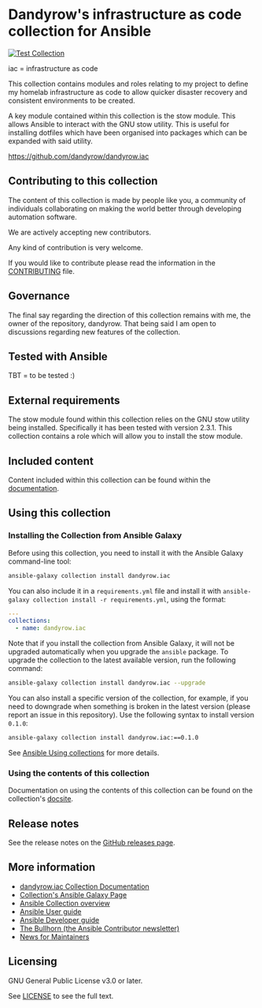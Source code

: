 # Dandyrow's infrastructure as code collection for Ansible

[![Test Collection](https://github.com/dandyrow/dandyrow.iac/actions/workflows/test.yml/badge.svg)](https://github.com/dandyrow/dandyrow.iac/actions/workflows/test.yml)

iac = infrastructure as code

This collection contains modules and roles relating to my project to define my homelab infrastructure as code to allow quicker disaster recovery and consistent environments to be created.

A key module contained within this collection is the stow module. This allows Ansible to interact with the GNU stow utility. This is useful for installing dotfiles which have been organised into packages which can be expanded with said utility.

https://github.com/dandyrow/dandyrow.iac

## Contributing to this collection

The content of this collection is made by people like you, a community of individuals collaborating on making the world better through developing automation software.

We are actively accepting new contributors.

Any kind of contribution is very welcome.

If you would like to contribute please read the information in the [CONTRIBUTING](CONTRIBUTING.md) file.

## Governance

The final say regarding the direction of this collection remains with me, the owner of the repository, dandyrow. That being said I am open to discussions regarding new features of the collection.

## Tested with Ansible

<!-- TODO: List the versions of Ansible the collection has been tested with. Must match what is in galaxy.yml. -->
 TBT = to be tested :)

## External requirements

The stow module found within this collection relies on the GNU stow utility being installed. Specifically it has been tested with version 2.3.1. This collection contains a role which will allow you to install the stow module.

## Included content

Content included within this collection can be found within the [documentation](https://dandyrow.github.io/dandyrow.iac/).

## Using this collection

### Installing the Collection from Ansible Galaxy

Before using this collection, you need to install it with the Ansible Galaxy command-line tool:
```bash
ansible-galaxy collection install dandyrow.iac
```

You can also include it in a `requirements.yml` file and install it with `ansible-galaxy collection install -r requirements.yml`, using the format:
```yaml
---
collections:
  - name: dandyrow.iac
```

Note that if you install the collection from Ansible Galaxy, it will not be upgraded automatically when you upgrade the `ansible` package. To upgrade the collection to the latest available version, run the following command:
```bash
ansible-galaxy collection install dandyrow.iac --upgrade
```

You can also install a specific version of the collection, for example, if you need to downgrade when something is broken in the latest version (please report an issue in this repository). Use the following syntax to install version `0.1.0`:

```bash
ansible-galaxy collection install dandyrow.iac:==0.1.0
```

See [Ansible Using collections](https://docs.ansible.com/ansible/devel/user_guide/collections_using.html) for more details.

### Using the contents of this collection

Documentation on using the contents of this collection can be found on the collection's [docsite](https://dandyrow.github.io/dandyrow.iac/).

## Release notes

See the release notes on the [GitHub releases page](https://github.com/dandyrow/dandyrow.iac/releases).

## More information

- [dandyrow.iac Collection Documentation](https://dandyrow.github.io/dandyrow.iac)
- [Collection's Ansible Galaxy Page](https://galaxy.ansible.com/dandyrow/iac)
- [Ansible Collection overview](https://github.com/ansible-collections/overview)
- [Ansible User guide](https://docs.ansible.com/ansible/devel/user_guide/index.html)
- [Ansible Developer guide](https://docs.ansible.com/ansible/devel/dev_guide/index.html)
- [The Bullhorn (the Ansible Contributor newsletter)](https://us19.campaign-archive.com/home/?u=56d874e027110e35dea0e03c1&id=d6635f5420)
- [News for Maintainers](https://github.com/ansible-collections/news-for-maintainers)

## Licensing

GNU General Public License v3.0 or later.

See [LICENSE](https://www.gnu.org/licenses/gpl-3.0.txt) to see the full text.
